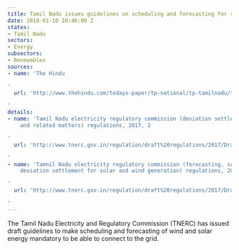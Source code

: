 ```yaml
---
title: Tamil Nadu issues guidelines on scheduling and forecasting for renewable energy
date: 2018-01-10 16:46:00 Z
states:
- Tamil Nadu
sectors:
- Energy
subsectors:
- Renewables
sources:
- name: 'The Hindu

'
  url: 'http://www.thehindu.com/todays-paper/tp-national/tp-tamilnadu/tnerc-norms-make-power-forecasting-mandatory/article22349355.ece

'
details:
- name: 'Tamil Nadu electricity regulatory commission (deviation settlement mechanism
    and related matters) regulations, 2017, 2

'
  url: 'http://www.tnerc.gov.in/regulation/draft%20regulations/2017/Draft%20DSM%20Regulations-28-12-2017.pdf

'
- name: 'Tamnil Nadu electricity regulatory commission (forecasting, scheduling and
    deviation settlement for solar and wind generation) regulations, 2017

'
  url: 'http://www.tnerc.gov.in/regulation/draft%20regulations/2017/Draft%20FandS%20Regulations-28-12-2017.pdf

'
---
```


The Tamil Nadu Electricity and Regulatory Commission (TNERC) has issued draft guidelines to make scheduling and forecasting of wind and solar energy mandatory to be able to connect to the grid. 
